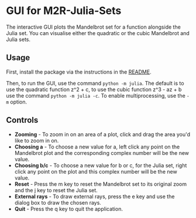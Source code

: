 # GUI for M2R-Julia-Sets
The interactive GUI plots the Mandelbrot set for a function alongside the Julia set. You can visualise either the quadratic or the cubic Mandelbrot and Julia sets.

## Usage
First, install the package via the instructions in the [README](./README.md).

Then, to run the GUI, use the command `python -m julia`. The default is to use the quadratic function z^2 + c, to use the cubic function z^3 - az + b use the command `python -m julia -c`. To enable multiprocessing, use the `-m` option.

## Controls
* **Zooming** - To zoom in on an area of a plot, click and drag the area you'd like to zoom in on.
* **Choosing a** - To choose a new value for a, left click any point on the Mandelbrot plot and the corresponding complex number will be the new value.
* **Choosing b/c** - To choose a new value for b or c, for the Julia set, right click any point on the plot and this complex number will be the new value.
* **Reset** - Press the m key to reset the Mandelbrot set to its original zoom and the j key to reset the Julia set.
* **External rays** - To draw external rays, press the e key and use the dialog box to draw the chosen rays.
* **Quit** - Press the q key to quit the application.